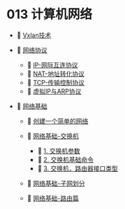 # 013 计算机网络

* 📄 [Vxlan技术](siyuan://blocks/20240729210121-xh56kaa)
* 📑 [网络协议](siyuan://blocks/20231212102224-ounfa4n)

  * 📄 [IP-网际互连协议](siyuan://blocks/20231221090021-slq8rgs)
  * 📄 [NAT-地址转化协议](siyuan://blocks/20231221090021-283y9hz)
  * 📄 [TCP-传输控制协议](siyuan://blocks/20231221090020-bs7zry4)
  * 📄 [虚拟IP与ARP协议](siyuan://blocks/20231221090020-7dt36b0)
* 📑 [网络基础](siyuan://blocks/20240410100233-aux10oj)

  * 📄 [创建一个简单的网络](siyuan://blocks/20240506113808-ll9wncy)
  * 📑 [网络基础-交换机](siyuan://blocks/20240506141126-rm9jgl7)

    * 📄 [1. 交换机参数](siyuan://blocks/20240506135249-eb7pwjo)
    * 📄 [2. 交换机基础命令](siyuan://blocks/20231212103539-1us87du)
    * 📄 [3. 交换机，路由器接口类型](siyuan://blocks/20240506135025-ix041tp)
  * 📄 [网络基础-子网划分](siyuan://blocks/20240410181354-grhn3wh)
  * 📄 [网络基础-路由篇](siyuan://blocks/20240410100301-kg51bex)

　　‍
